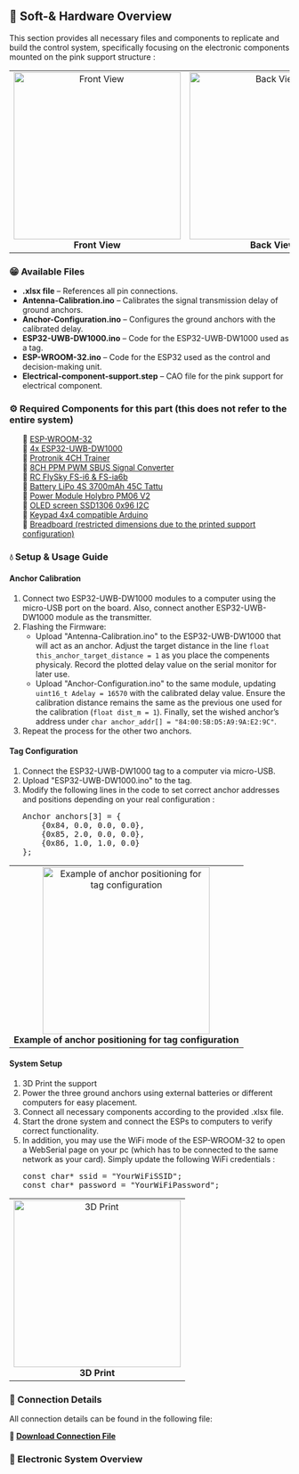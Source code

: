 <h2>📂 Soft-& Hardware Overview</h2>
    <p>This section provides all necessary files and components to replicate and build the control system, specifically focusing on the electronic components mounted on the pink support structure :</p>
    <table style="border: none;">
      <tr>
        <td align="center"  style="border: none;">
          <img src="https://drive.google.com/uc?export=view&id=1mhiAB3AUSWgGtcH4OUx5kZJcbENg6C26" alt="Front View" width="300"><br>
          <b>Front View</b>
        </td>
        <td align="center"  style="border: none;">
          <img src="https://drive.google.com/uc?export=view&id=1eGuo_ZY5YsGg81ZiYGtS0nQbABL58_M9" alt="Back View" width="300"><br>
          <b>Back View</b>
        </td>
      </tr>
    </table>
    <h3>😁 Available Files</h3>
    <ul>
        <li><strong>.xlsx file</strong> – References all pin connections.</li>
        <li><strong>Antenna-Calibration.ino</strong> – Calibrates the signal transmission delay of ground anchors.</li>
        <li><strong>Anchor-Configuration.ino</strong> – Configures the ground anchors with the calibrated delay.</li>
        <li><strong>ESP32-UWB-DW1000.ino</strong> – Code for the ESP32-UWB-DW1000 used as a tag.</li>
        <li><strong>ESP-WROOM-32.ino</strong> – Code for the ESP32 used as the control and decision-making unit.</li>
        <li><strong>Electrical-component-support.step</strong> – CAO file for the pink support for electrical component.</li>
    </ul>
    <h3>⚙️ Required Components for this part (this does not refer to the entire system)</h3>
    <ul style="list-style-type: none;">
        <li>📌 <a href="https://www.az-delivery.de/fr/products/esp32-nodemcu-module-wlan-wifi-dev-kit-c-development-board-mit-cp2102-und-usb-c-anschluss-esp-32-esp32-wroom-32-kompatibel-mit-arduino" target="_blank">ESP-WROOM-32</a></li>
        <li>📌 <a href="https://www.gotronic.fr/art-carte-esp32-uwb-dw1000-38055.htm" target="_blank">4x ESP32-UWB-DW1000</a></li>
        <li>📌 <a href="https://www.rc-passion.com/module-d-ecolage-4-voies-pour-l-entrainement/" target="_blank">Protronik 4CH Trainer</a></li>
        <li>📌 <a href="https://www.ebay.com/itm/226085044905" target="_blank">8CH PPM PWM SBUS Signal Converter</a></li>
        <li>📌 <a href="https://www.amazon.fr/RFElettronica-Transmetteur-t%C3%A9l%C3%A9commande-r%C3%A9cepteur-FS-iA10B/dp/B08YQVPX2Y" target="_blank">RC FlySky FS-i6 & FS-ia6b</a></li>
        <li>📌 <a href="https://www.studiosport.fr/batterie-lipo-4s-3700-mah-45c-xt60-tattu-a12185.html" target="_blank">Battery LiPo 4S 3700mAh 45C Tattu</a></li>
        <li>📌 <a href="https://openelab.io/fr/products/holybro-pm06-module" target="_blank">Power Module Holybro PM06 V2</a></li>
        <li>📌 <a href="https://www.az-delivery.de/fr/products/0-96zolldisplay" target="_blank">OLED screen SSD1306 0x96 I2C</a></li>
        <li>📌 <a href="https://www.az-delivery.de/fr/products/4x4-matrix-keypad" target="_blank">Keypad 4x4 compatible Arduino</a></li>
        <li>📌 <a href="https://www.amazon.fr/Breadboard-prototype-universelle-dalimentation-Raspberry/dp/B07LF84HWK" target="_blank">Breadboard (restricted dimensions due to the printed support configuration)</a></li>
    </ul>
    <h3>💧 Setup & Usage Guide</h3>
    <h4>Anchor Calibration</h4>
    <ol>
        <li>Connect two ESP32-UWB-DW1000 modules to a computer using the micro-USB port on the board. Also, connect another ESP32-UWB-DW1000 module as the transmitter.</li>
        <li>Flashing the Firmware:
            <ul>
                <li>Upload "Antenna-Calibration.ino" to the ESP32-UWB-DW1000 that will act as an anchor. Adjust the target distance in the line <code>float this_anchor_target_distance = 1</code> as you place the compenents physicaly. Record the plotted delay value on the serial monitor for later use.</li>
                <li>Upload "Anchor-Configuration.ino" to the same module, updating <code>uint16_t Adelay = 16570</code> with the calibrated delay value. Ensure the calibration distance remains the same as the previous one used for the calibration (<code>float dist_m = 1</code>). Finally, set the wished anchor’s address under <code>char anchor_addr[] = "84:00:5B:D5:A9:9A:E2:9C"</code>.</li>
            </ul>
        </li>
        <li>Repeat the process for the other two anchors.</li>
    </ol>
    <h4>Tag Configuration</h4>
    <ol>
        <li>Connect the ESP32-UWB-DW1000 tag to a computer via micro-USB.</li>
        <li>Upload "ESP32-UWB-DW1000.ino" to the tag.</li>
        <li>Modify the following lines in the code to set correct anchor addresses and positions depending on your real configuration :
<pre>
Anchor anchors[3] = {
    {0x84, 0.0, 0.0, 0.0},
    {0x85, 2.0, 0.0, 0.0},
    {0x86, 1.0, 1.0, 0.0}
};</pre>
        </li>
    </ol>
    <table style="border: none;">
        <td align="center"  style="border: none;">
          <img src="https://drive.google.com/uc?export=view&id=1FGZZTgq0lUtnmhsNHxwCyO7RzLgKHPUs" alt="Example of anchor positioning for tag configuration" width="300"><br>
          <b>Example of anchor positioning for tag configuration</b>
        </td>
    </table>
    <h4>System Setup</h4>
    <ol>
        <li>3D Print the support
        <li>Power the three ground anchors using external batteries or different computers for easy placement.</li>
        <li>Connect all necessary components according to the provided .xlsx file.</li>
        <li>Start the drone system and connect the ESPs to computers to verify correct functionality.</li>
        <li>In addition, you may use the WiFi mode of the ESP-WROOM-32 to open a WebSerial page on your pc (which has to be connected to the same network as your card). Simply update the following WiFi credentials : <pre>
const char* ssid = "YourWiFiSSID";
const char* password = "YourWiFiPassword";</pre>
        </li>
    </ol>
    <table style="border: none;">
        <td align="center"  style="border: none;">
          <img src="https://drive.google.com/uc?export=view&id=1nQTwnrG3usHxKhjVjQi22DmFgerS3EiZ" alt="3D Print" width="300"><br>
          <b>3D Print</b>
        </td>
    </table>
    <h3>💊 Connection Details</h3>
    <p>All connection details can be found in the following file:</p>
    <p><strong>📎 <a href="#">Download Connection File</a></strong></p>
    <h3>🔌 Electronic System Overview</h3>
